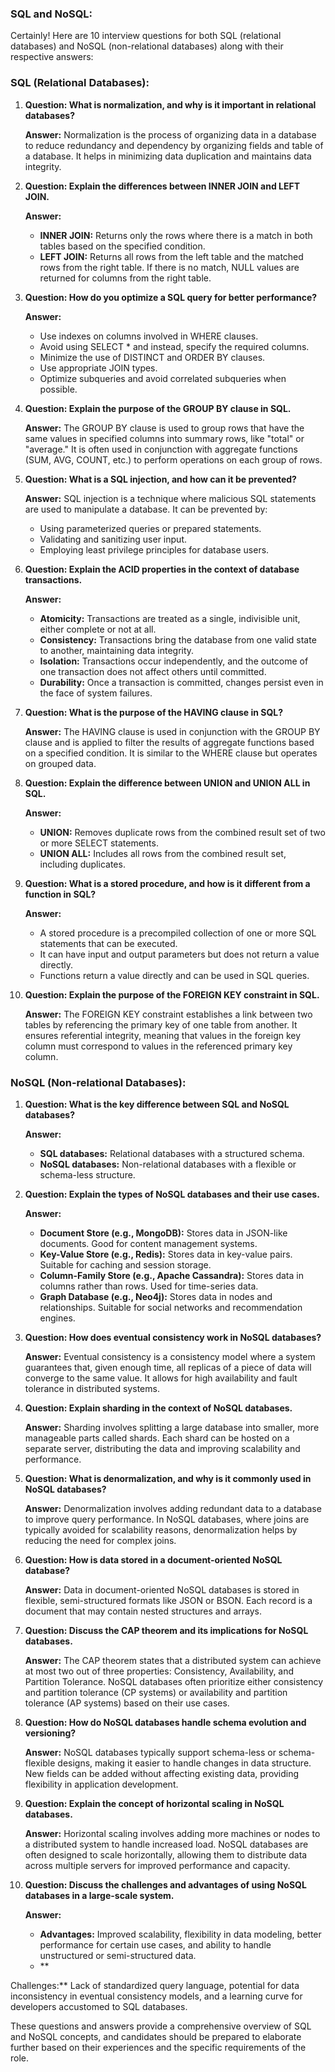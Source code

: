 ### SQL and NoSQL:

Certainly! Here are 10 interview questions for both SQL (relational databases) and NoSQL (non-relational databases) along with their respective answers:

### SQL (Relational Databases):

1. **Question: What is normalization, and why is it important in relational databases?**

   **Answer:**
   Normalization is the process of organizing data in a database to reduce redundancy and dependency by organizing fields and table of a database. It helps in minimizing data duplication and maintains data integrity.

2. **Question: Explain the differences between INNER JOIN and LEFT JOIN.**

   **Answer:**
   - **INNER JOIN:** Returns only the rows where there is a match in both tables based on the specified condition.
   - **LEFT JOIN:** Returns all rows from the left table and the matched rows from the right table. If there is no match, NULL values are returned for columns from the right table.

3. **Question: How do you optimize a SQL query for better performance?**

   **Answer:**
   - Use indexes on columns involved in WHERE clauses.
   - Avoid using SELECT * and instead, specify the required columns.
   - Minimize the use of DISTINCT and ORDER BY clauses.
   - Use appropriate JOIN types.
   - Optimize subqueries and avoid correlated subqueries when possible.

4. **Question: Explain the purpose of the GROUP BY clause in SQL.**

   **Answer:**
   The GROUP BY clause is used to group rows that have the same values in specified columns into summary rows, like "total" or "average." It is often used in conjunction with aggregate functions (SUM, AVG, COUNT, etc.) to perform operations on each group of rows.

5. **Question: What is a SQL injection, and how can it be prevented?**

   **Answer:**
   SQL injection is a technique where malicious SQL statements are used to manipulate a database. It can be prevented by:
   - Using parameterized queries or prepared statements.
   - Validating and sanitizing user input.
   - Employing least privilege principles for database users.

6. **Question: Explain the ACID properties in the context of database transactions.**

   **Answer:**
   - **Atomicity:** Transactions are treated as a single, indivisible unit, either complete or not at all.
   - **Consistency:** Transactions bring the database from one valid state to another, maintaining data integrity.
   - **Isolation:** Transactions occur independently, and the outcome of one transaction does not affect others until committed.
   - **Durability:** Once a transaction is committed, changes persist even in the face of system failures.

7. **Question: What is the purpose of the HAVING clause in SQL?**

   **Answer:**
   The HAVING clause is used in conjunction with the GROUP BY clause and is applied to filter the results of aggregate functions based on a specified condition. It is similar to the WHERE clause but operates on grouped data.

8. **Question: Explain the difference between UNION and UNION ALL in SQL.**

   **Answer:**
   - **UNION:** Removes duplicate rows from the combined result set of two or more SELECT statements.
   - **UNION ALL:** Includes all rows from the combined result set, including duplicates.

9. **Question: What is a stored procedure, and how is it different from a function in SQL?**

   **Answer:**
   - A stored procedure is a precompiled collection of one or more SQL statements that can be executed.
   - It can have input and output parameters but does not return a value directly.
   - Functions return a value directly and can be used in SQL queries.

10. **Question: Explain the purpose of the FOREIGN KEY constraint in SQL.**

    **Answer:**
    The FOREIGN KEY constraint establishes a link between two tables by referencing the primary key of one table from another. It ensures referential integrity, meaning that values in the foreign key column must correspond to values in the referenced primary key column.

### NoSQL (Non-relational Databases):

1. **Question: What is the key difference between SQL and NoSQL databases?**

   **Answer:**
   - **SQL databases:** Relational databases with a structured schema.
   - **NoSQL databases:** Non-relational databases with a flexible or schema-less structure.

2. **Question: Explain the types of NoSQL databases and their use cases.**

   **Answer:**
   - **Document Store (e.g., MongoDB):** Stores data in JSON-like documents. Good for content management systems.
   - **Key-Value Store (e.g., Redis):** Stores data in key-value pairs. Suitable for caching and session storage.
   - **Column-Family Store (e.g., Apache Cassandra):** Stores data in columns rather than rows. Used for time-series data.
   - **Graph Database (e.g., Neo4j):** Stores data in nodes and relationships. Suitable for social networks and recommendation engines.

3. **Question: How does eventual consistency work in NoSQL databases?**

   **Answer:**
   Eventual consistency is a consistency model where a system guarantees that, given enough time, all replicas of a piece of data will converge to the same value. It allows for high availability and fault tolerance in distributed systems.

4. **Question: Explain sharding in the context of NoSQL databases.**

   **Answer:**
   Sharding involves splitting a large database into smaller, more manageable parts called shards. Each shard can be hosted on a separate server, distributing the data and improving scalability and performance.

5. **Question: What is denormalization, and why is it commonly used in NoSQL databases?**

   **Answer:**
   Denormalization involves adding redundant data to a database to improve query performance. In NoSQL databases, where joins are typically avoided for scalability reasons, denormalization helps by reducing the need for complex joins.

6. **Question: How is data stored in a document-oriented NoSQL database?**

   **Answer:**
   Data in document-oriented NoSQL databases is stored in flexible, semi-structured formats like JSON or BSON. Each record is a document that may contain nested structures and arrays.

7. **Question: Discuss the CAP theorem and its implications for NoSQL databases.**

   **Answer:**
   The CAP theorem states that a distributed system can achieve at most two out of three properties: Consistency, Availability, and Partition Tolerance. NoSQL databases often prioritize either consistency and partition tolerance (CP systems) or availability and partition tolerance (AP systems) based on their use cases.

8. **Question: How do NoSQL databases handle schema evolution and versioning?**

   **Answer:**
   NoSQL databases typically support schema-less or schema-flexible designs, making it easier to handle changes in data structure. New fields can be added without affecting existing data, providing flexibility in application development.

9. **Question: Explain the concept of horizontal scaling in NoSQL databases.**

   **Answer:**
   Horizontal scaling involves adding more machines or nodes to a distributed system to handle increased load. NoSQL databases are often designed to scale horizontally, allowing them to distribute data across multiple servers for improved performance and capacity.

10. **Question: Discuss the challenges and advantages of using NoSQL databases in a large-scale system.**

    **Answer:**
    - **Advantages:** Improved scalability, flexibility in data modeling, better performance for certain use cases, and ability to handle unstructured or semi-structured data.
    - **

Challenges:** Lack of standardized query language, potential for data inconsistency in eventual consistency models, and a learning curve for developers accustomed to SQL databases.

These questions and answers provide a comprehensive overview of SQL and NoSQL concepts, and candidates should be prepared to elaborate further based on their experiences and the specific requirements of the role.